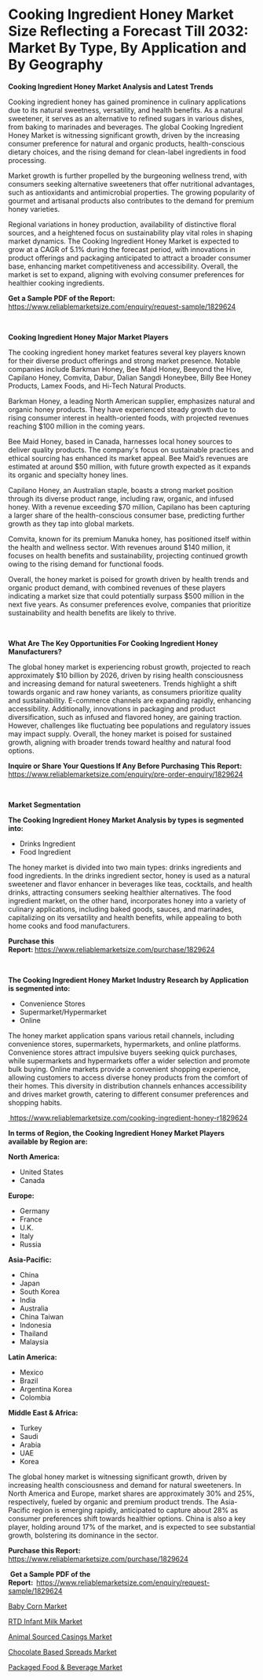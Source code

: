 <p><h1>Cooking Ingredient Honey Market Size Reflecting a Forecast Till 2032: Market By Type, By Application and By Geography</h1></p><p><strong>Cooking Ingredient Honey Market Analysis and Latest Trends</strong></p>
<p><p>Cooking ingredient honey has gained prominence in culinary applications due to its natural sweetness, versatility, and health benefits. As a natural sweetener, it serves as an alternative to refined sugars in various dishes, from baking to marinades and beverages. The global Cooking Ingredient Honey Market is witnessing significant growth, driven by the increasing consumer preference for natural and organic products, health-conscious dietary choices, and the rising demand for clean-label ingredients in food processing.</p><p>Market growth is further propelled by the burgeoning wellness trend, with consumers seeking alternative sweeteners that offer nutritional advantages, such as antioxidants and antimicrobial properties. The growing popularity of gourmet and artisanal products also contributes to the demand for premium honey varieties. </p><p>Regional variations in honey production, availability of distinctive floral sources, and a heightened focus on sustainability play vital roles in shaping market dynamics. The Cooking Ingredient Honey Market is expected to grow at a CAGR of 5.1% during the forecast period, with innovations in product offerings and packaging anticipated to attract a broader consumer base, enhancing market competitiveness and accessibility. Overall, the market is set to expand, aligning with evolving consumer preferences for healthier cooking ingredients.</p></p>
<p><strong>Get a Sample PDF of the Report:&nbsp;</strong> <a href="https://www.reliablemarketsize.com/enquiry/request-sample/1829624?utm_campaign=1999&utm_medium=2&utm_source=Github&utm_content=ia&utm_term=07042025&utm_id=cooking-ingredient-honey">https://www.reliablemarketsize.com/enquiry/request-sample/1829624</a></p>
<p>&nbsp;</p>
<p><strong>Cooking Ingredient Honey Major Market Players</strong></p>
<p><p>The cooking ingredient honey market features several key players known for their diverse product offerings and strong market presence. Notable companies include Barkman Honey, Bee Maid Honey, Beeyond the Hive, Capilano Honey, Comvita, Dabur, Dalian Sangdi Honeybee, Billy Bee Honey Products, Lamex Foods, and Hi-Tech Natural Products.</p><p>Barkman Honey, a leading North American supplier, emphasizes natural and organic honey products. They have experienced steady growth due to rising consumer interest in health-oriented foods, with projected revenues reaching $100 million in the coming years.</p><p>Bee Maid Honey, based in Canada, harnesses local honey sources to deliver quality products. The company's focus on sustainable practices and ethical sourcing has enhanced its market appeal. Bee Maid’s revenues are estimated at around $50 million, with future growth expected as it expands its organic and specialty honey lines.</p><p>Capilano Honey, an Australian staple, boasts a strong market position through its diverse product range, including raw, organic, and infused honey. With a revenue exceeding $70 million, Capilano has been capturing a larger share of the health-conscious consumer base, predicting further growth as they tap into global markets.</p><p>Comvita, known for its premium Manuka honey, has positioned itself within the health and wellness sector. With revenues around $140 million, it focuses on health benefits and sustainability, projecting continued growth owing to the rising demand for functional foods.</p><p>Overall, the honey market is poised for growth driven by health trends and organic product demand, with combined revenues of these players indicating a market size that could potentially surpass $500 million in the next five years. As consumer preferences evolve, companies that prioritize sustainability and health benefits are likely to thrive.</p></p>
<p>&nbsp;</p>
<p><strong>What Are The Key Opportunities For Cooking Ingredient Honey Manufacturers?</strong></p>
<p><p>The global honey market is experiencing robust growth, projected to reach approximately $10 billion by 2026, driven by rising health consciousness and increasing demand for natural sweeteners. Trends highlight a shift towards organic and raw honey variants, as consumers prioritize quality and sustainability. E-commerce channels are expanding rapidly, enhancing accessibility. Additionally, innovations in packaging and product diversification, such as infused and flavored honey, are gaining traction. However, challenges like fluctuating bee populations and regulatory issues may impact supply. Overall, the honey market is poised for sustained growth, aligning with broader trends toward healthy and natural food options.</p></p>
<p><strong>Inquire or Share Your Questions If Any Before Purchasing This Report:</strong> <a href="https://www.reliablemarketsize.com/enquiry/pre-order-enquiry/1829624?utm_campaign=1999&utm_medium=2&utm_source=Github&utm_content=ia&utm_term=07042025&utm_id=cooking-ingredient-honey">https://www.reliablemarketsize.com/enquiry/pre-order-enquiry/1829624</a></p>
<p>&nbsp;</p>
<p><strong>Market Segmentation</strong></p>
<p><strong>The Cooking Ingredient Honey Market Analysis by types is segmented into:</strong></p>
<p><ul><li>Drinks Ingredient</li><li>Food Ingredient</li></ul></p>
<p><p>The honey market is divided into two main types: drinks ingredients and food ingredients. In the drinks ingredient sector, honey is used as a natural sweetener and flavor enhancer in beverages like teas, cocktails, and health drinks, attracting consumers seeking healthier alternatives. The food ingredient market, on the other hand, incorporates honey into a variety of culinary applications, including baked goods, sauces, and marinades, capitalizing on its versatility and health benefits, while appealing to both home cooks and food manufacturers.</p></p>
<p><strong>Purchase this Report:&nbsp;</strong><a href="https://www.reliablemarketsize.com/purchase/1829624?utm_campaign=1999&utm_medium=2&utm_source=Github&utm_content=ia&utm_term=07042025&utm_id=cooking-ingredient-honey">https://www.reliablemarketsize.com/purchase/1829624</a></p>
<p>&nbsp;</p>
<p><strong>The Cooking Ingredient Honey Market Industry Research by Application is segmented into:</strong></p>
<p><ul><li>Convenience Stores</li><li>Supermarket/Hypermarket</li><li>Online</li></ul></p>
<p><p>The honey market application spans various retail channels, including convenience stores, supermarkets, hypermarkets, and online platforms. Convenience stores attract impulsive buyers seeking quick purchases, while supermarkets and hypermarkets offer a wider selection and promote bulk buying. Online markets provide a convenient shopping experience, allowing customers to access diverse honey products from the comfort of their homes. This diversity in distribution channels enhances accessibility and drives market growth, catering to different consumer preferences and shopping habits.</p></p>
<p><a href="https://www.reliablemarketsize.com/cooking-ingredient-honey-r1829624?utm_campaign=1999&utm_medium=2&utm_source=Github&utm_content=ia&utm_term=07042025&utm_id=cooking-ingredient-honey">&nbsp;https://www.reliablemarketsize.com/cooking-ingredient-honey-r1829624</a></p>
<p><strong>In terms of Region, the Cooking Ingredient Honey Market Players available by Region are:</strong></p>
<p>
    <p> <strong> North America: </strong>
        <ul>
            <li>United States</li>
            <li>Canada</li>
        </ul>
        </p> 
    <p> <strong> Europe: </strong>
        <ul>
            <li>Germany</li>
            <li>France</li>
            <li>U.K.</li>
            <li>Italy</li>
            <li>Russia</li>
        </ul>
        </p> 
    <p> <strong> Asia-Pacific: </strong>
        <ul>
            <li>China</li>
            <li>Japan</li>
            <li>South Korea</li>
            <li>India</li>
            <li>Australia</li>
            <li>China Taiwan</li>
            <li>Indonesia</li>
            <li>Thailand</li>
            <li>Malaysia</li>
        </ul>
        </p> 
    <p> <strong> Latin America: </strong>
        <ul>
            <li>Mexico</li>
            <li>Brazil</li>
            <li>Argentina Korea</li>
            <li>Colombia</li>
        </ul>
        </p> 
    <p> <strong> Middle East & Africa: </strong>
        <ul>
            <li>Turkey</li>
            <li>Saudi</li>
            <li>Arabia</li>
            <li>UAE</li>
            <li>Korea</li>
        </ul>
    </p>
    </p>
<p><p>The global honey market is witnessing significant growth, driven by increasing health consciousness and demand for natural sweeteners. In North America and Europe, market shares are approximately 30% and 25%, respectively, fueled by organic and premium product trends. The Asia-Pacific region is emerging rapidly, anticipated to capture about 28% as consumer preferences shift towards healthier options. China is also a key player, holding around 17% of the market, and is expected to see substantial growth, bolstering its dominance in the sector.</p></p>
<p><strong>Purchase this Report: </strong><a href="https://www.reliablemarketsize.com/purchase/1829624?utm_campaign=1999&utm_medium=2&utm_source=Github&utm_content=ia&utm_term=07042025&utm_id=cooking-ingredient-honey">https://www.reliablemarketsize.com/purchase/1829624</a></p>
<p>&nbsp;<strong>Get a Sample PDF of the Report:&nbsp;&nbsp;</strong><a href="https://www.reliablemarketsize.com/enquiry/request-sample/1829624?utm_campaign=1999&utm_medium=2&utm_source=Github&utm_content=ia&utm_term=07042025&utm_id=cooking-ingredient-honey">https://www.reliablemarketsize.com/enquiry/request-sample/1829624</a></p>
<p><strong></strong></p>
<p><p><a href="https://github.com/semenbobbaxu/Market-Research-Report-List-1/blob/main/baby-corn-market.md?utm_campaign=1999&utm_medium=2&utm_source=Github&utm_content=ia&utm_term=07042025&utm_id=cooking-ingredient-honey">Baby Corn Market</a></p><p><a href="https://github.com/erkidrhoy/Market-Research-Report-List-1/blob/main/rtd-infant-milk-market.md?utm_campaign=1999&utm_medium=2&utm_source=Github&utm_content=ia&utm_term=07042025&utm_id=cooking-ingredient-honey">RTD Infant Milk Market</a></p><p><a href="https://github.com/irisadoranrx/Market-Research-Report-List-1/blob/main/animal-sourced-casings-market.md?utm_campaign=1999&utm_medium=2&utm_source=Github&utm_content=ia&utm_term=07042025&utm_id=cooking-ingredient-honey">Animal Sourced Casings Market</a></p><p><a href="https://github.com/roffefaith6l/Market-Research-Report-List-1/blob/main/chocolate-based-spreads-market.md?utm_campaign=1999&utm_medium=2&utm_source=Github&utm_content=ia&utm_term=07042025&utm_id=cooking-ingredient-honey">Chocolate Based Spreads Market</a></p><p><a href="https://github.com/suzorfazlikb/Market-Research-Report-List-1/blob/main/packaged-food-beverage-market.md?utm_campaign=1999&utm_medium=2&utm_source=Github&utm_content=ia&utm_term=07042025&utm_id=cooking-ingredient-honey">Packaged Food & Beverage Market</a></p></p>